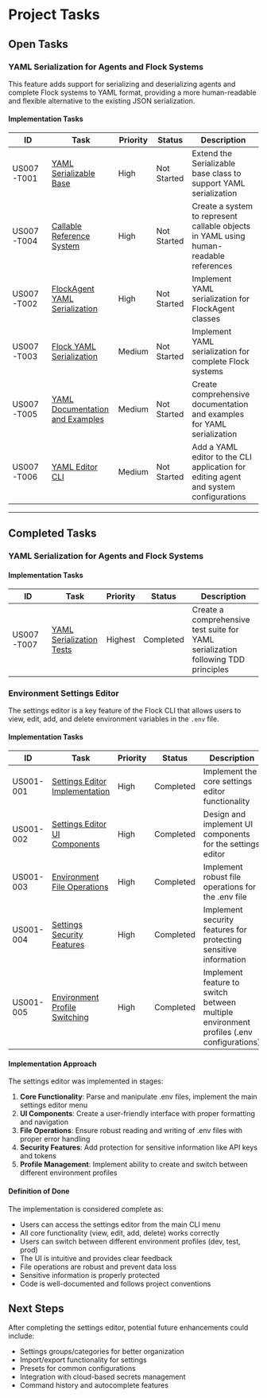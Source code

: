 # Project Tasks

## Open Tasks

### YAML Serialization for Agents and Flock Systems

This feature adds support for serializing and deserializing agents and complete Flock systems to YAML format, providing a more human-readable and flexible alternative to the existing JSON serialization.

#### Implementation Tasks

| ID | Task | Priority | Status | Description |
|----|------|----------|--------|-------------|
| US007-T001 | [YAML Serializable Base](tasks/US007-T001-YAML-Serializable-Base.md) | High | Not Started | Extend the Serializable base class to support YAML serialization |
| US007-T004 | [Callable Reference System](tasks/US007-T004-Callable-Reference-System.md) | High | Not Started | Create a system to represent callable objects in YAML using human-readable references |
| US007-T002 | [FlockAgent YAML Serialization](tasks/US007-T002-FlockAgent-YAML-Serialization.md) | High | Not Started | Implement YAML serialization for FlockAgent classes |
| US007-T003 | [Flock YAML Serialization](tasks/US007-T003-Flock-YAML-Serialization.md) | Medium | Not Started | Implement YAML serialization for complete Flock systems |
| US007-T005 | [YAML Documentation and Examples](tasks/US007-T005-YAML-Documentation-and-Examples.md) | Medium | Not Started | Create comprehensive documentation and examples for YAML serialization |
| US007-T006 | [YAML Editor CLI](tasks/US007-T006-YAML-Editor-CLI.md) | Medium | Not Started | Add a YAML editor to the CLI application for editing agent and system configurations |

---

## Completed Tasks

### YAML Serialization for Agents and Flock Systems

#### Implementation Tasks

| ID | Task | Priority | Status | Description |
|----|------|----------|--------|-------------|
| US007-T007 | [YAML Serialization Tests](tasks/done/US007-T007-YAML-Serialization-Tests.md) | Highest | Completed | Create a comprehensive test suite for YAML serialization following TDD principles |

### Environment Settings Editor

The settings editor is a key feature of the Flock CLI that allows users to view, edit, add, and delete environment variables in the `.env` file.

#### Implementation Tasks

| ID | Task | Priority | Status | Description |
|----|------|----------|--------|-------------|
| US001-001 | [Settings Editor Implementation](tasks/done/US001-001-env-settings-editor.md) | High | Completed | Implement the core settings editor functionality |
| US001-002 | [Settings Editor UI Components](tasks/done/US001-002-env-settings-ui-components.md) | High | Completed | Design and implement UI components for the settings editor |
| US001-003 | [Environment File Operations](tasks/done/US001-003-env-settings-file-operations.md) | High | Completed | Implement robust file operations for the .env file |
| US001-004 | [Settings Security Features](tasks/done/US001-004-settings-security-features.md) | High | Completed | Implement security features for protecting sensitive information |
| US001-005 | [Environment Profile Switching](tasks/done/US001-005-env-profile-switching.md) | High | Completed | Implement feature to switch between multiple environment profiles (.env configurations) |

#### Implementation Approach

The settings editor was implemented in stages:

1. **Core Functionality**: Parse and manipulate .env files, implement the main settings editor menu
2. **UI Components**: Create a user-friendly interface with proper formatting and navigation
3. **File Operations**: Ensure robust reading and writing of .env files with proper error handling
4. **Security Features**: Add protection for sensitive information like API keys and tokens
5. **Profile Management**: Implement ability to create and switch between different environment profiles

#### Definition of Done

The implementation is considered complete as:

- Users can access the settings editor from the main CLI menu
- All core functionality (view, edit, add, delete) works correctly
- Users can switch between different environment profiles (dev, test, prod)
- The UI is intuitive and provides clear feedback
- File operations are robust and prevent data loss
- Sensitive information is properly protected
- Code is well-documented and follows project conventions

## Next Steps

After completing the settings editor, potential future enhancements could include:

- Settings groups/categories for better organization
- Import/export functionality for settings
- Presets for common configurations
- Integration with cloud-based secrets management
- Command history and autocomplete features
